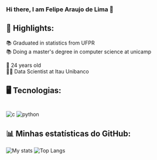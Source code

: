 ### Hi there, I am Felipe Araujo de Lima 👋

## 👀 Highlights:
📚 Graduated in statistics from UFPR  
📚 Doing a master's degree in computer science at unicamp  

🧑‍ 24 years old  
👨‍💻 Data Scientist at Itau Unibanco



## 🖥️ Tecnologias:
<div style="display: inline_block"><br/>
    <img align="center" alt="c"src="https://img.shields.io/badge/CSS-239120?&style=for-the-badge&logo=css3&logoColor=white" />
    <img align="center" alt="python"src="https://img.shields.io/badge/Python-14354C?style=for-the-badge&logo=python&logoColor=white" />
</div>

## 📊 Minhas estatísticas do GitHub:

![My stats](https://github-readme-stats.vercel.app/api?username=felipearaujolima&show_icons=true&theme=dark) ![Top Langs](https://github-readme-stats.vercel.app/api/top-langs/?username=felipearaujolima&layout=compact&show_icons=true&theme=dark)

<!--
**felipearaujolima/felipearaujolima** is a ✨ _special_ ✨ repository because its `README.md` (this file) appears on your GitHub profile.

Here are some ideas to get you started:

- 🔭 I’m currently working on ...
- 🌱 I’m currently learning ...
- 👯 I’m looking to collaborate on ...
- 🤔 I’m looking for help with ...
- 💬 Ask me about ...
- 📫 How to reach me: ...
- 😄 Pronouns: ...
- ⚡ Fun fact: ...
-->
